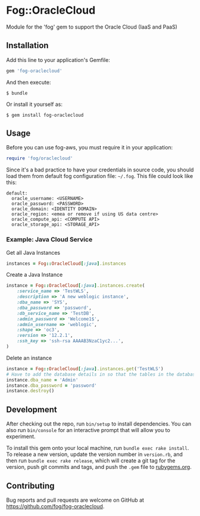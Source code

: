 # Fog::OracleCloud

Module for the 'fog' gem to support the Oracle Cloud (IaaS and PaaS)

## Installation

Add this line to your application's Gemfile:

```ruby
gem 'fog-oraclecloud'
```

And then execute:

    $ bundle

Or install it yourself as:

    $ gem install fog-oraclecloud

## Usage

Before you can use fog-aws, you must require it in your application:

```ruby
require 'fog/oraclecloud'
```

Since it's a bad practice to have your credentials in source code, you should load them from default fog configuration file: ```~/.fog```. This file could look like this:

```
default:
  oracle_username: <USERNAME>
  oracle_password: <PASSWORD>
  oracle_domain: <IDENTITY DOMAIN>
  oracle_region: <emea or remove if using US data centre>
  oracle_compute_api: <COMPUTE API>
  oracle_storage_api: <STORAGE_API>
```

### Example: Java Cloud Service
Get all Java Instances
```ruby
instances = Fog::OracleCloud[:java].instances
```
Create a Java Instance
```ruby
instance = Fog::OracleCloud[:java].instances.create(
    :service_name => 'TestWLS',
    :description => 'A new weblogic instance',
    :dba_name => 'SYS',
    :dba_password => 'password',
    :db_service_name => 'TestDB',
    :admin_password => 'Welcome1$',
    :admin_username => 'weblogic',
    :shape => 'oc3',
    :version => '12.2.1',
    :ssh_key => 'ssh-rsa AAAAB3NzaC1yc2...',
)
```
Delete an instance
```ruby
instance = Fog::OracleCloud[:java].instances.get('TestWLS')
# Have to add the database details in so that the tables in the database can be removed
instance.dba_name = 'Admin'
instance.dba_password = 'password'
instance.destroy()
```
## Development

After checking out the repo, run `bin/setup` to install dependencies. You can also run `bin/console` for an interactive prompt that will allow you to experiment.

To install this gem onto your local machine, run `bundle exec rake install`. To release a new version, update the version number in `version.rb`, and then run `bundle exec rake release`, which will create a git tag for the version, push git commits and tags, and push the `.gem` file to [rubygems.org](https://rubygems.org).

## Contributing

Bug reports and pull requests are welcome on GitHub at https://github.com/fog/fog-oraclecloud.

